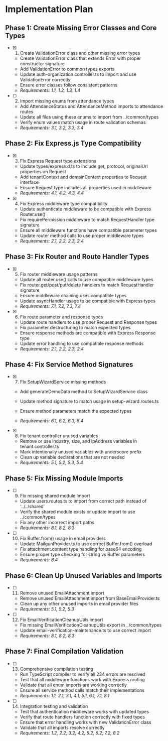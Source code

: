 # Implementation Plan

## Phase 1: Create Missing Error Classes and Core Types

- [x] 1. Create ValidationError class and other missing error types




  - Create ValidationError class that extends Error with proper constructor signature
  - Add ValidationError to common types exports
  - Update auth-organization.controller.ts to import and use ValidationError correctly
  - Ensure error classes follow consistent patterns
  - _Requirements: 1.1, 1.2, 1.3, 1.4_



- [ ] 2. Import missing enums from attendance types




  - Add AttendanceStatus and AttendanceMethod imports to attendance routes
  - Update all files using these enums to import from ../common/types
  - Verify enum values match usage in route validation schemas
  - _Requirements: 3.1, 3.2, 3.3, 3.4_


## Phase 2: Fix Express.js Type Compatibility

- [x] 3. Fix Express Request type extensions


  - Update types/express.d.ts to include get, protocol, originalUrl properties on Request
  - Add tenantContext and domainContext properties to Request interface
  - Ensure Request type includes all properties used in middleware
  - _Requirements: 4.1, 4.2, 4.3, 4.4_

- [x] 4. Fix Express middleware type compatibility




  - Update authenticate middleware to be compatible with Express Router.use()
  - Fix requirePermission middleware to match RequestHandler type signature
  - Ensure all middleware functions have compatible parameter types
  - Update router method calls to use proper middleware types
  - _Requirements: 2.1, 2.2, 2.3, 2.4_

## Phase 3: Fix Router and Route Handler Types


- [x] 5. Fix router middleware usage patterns


  - Update all router.use() calls to use compatible middleware types
  - Fix router.get/post/put/delete handlers to match RequestHandler signature
  - Ensure middleware chaining uses compatible types
  - Update asyncHandler usage to be compatible with Express types
  - _Requirements: 7.1, 7.2, 7.3, 7.4_


- [x] 6. Fix route parameter and response types


  - Update route handlers to use proper Request and Response types
  - Fix parameter destructuring to match expected types
  - Ensure response methods are compatible with Express Response type
  - Update error handling to use compatible response methods
  - _Requirements: 2.1, 2.2, 2.3, 2.4_

## Phase 4: Fix Service Method Signatures






- [x] 7. Fix SetupWizardService missing methods




  - Add generateDemoData method to SetupWizardService class
  - Update method signature to match usage in setup-wizard.routes.ts


  - Ensure method parameters match the expected types
  - _Requirements: 6.1, 6.2, 6.3, 6.4_

- [x] 8. Fix tenant controller unused variables


  - Remove or use industry, size, and ipAddress variables in tenant.controller.ts
  - Mark intentionally unused variables with underscore prefix
  - Clean up variable declarations that are not needed
  - _Requirements: 5.1, 5.2, 5.3, 5.4_

## Phase 5: Fix Missing Module Imports

- [ ] 9. Fix missing shared module import

  - Update users.routes.ts to import from correct path instead of '../../shared'
  - Verify the shared module exists or update import to use ../common/types
  - Fix any other incorrect import paths
  - _Requirements: 8.1, 8.2, 8.3_

- [ ] 10. Fix Buffer.from() usage in email providers

  - Update MailgunProvider.ts to use correct Buffer.from() overload
  - Fix attachment.content type handling for base64 encoding
  - Ensure proper type checking for string vs Buffer parameters
  - _Requirements: 8.4_

## Phase 6: Clean Up Unused Variables and Imports

- [ ] 11. Remove unused EmailAttachment import

  - Remove unused EmailAttachment import from BaseEmailProvider.ts
  - Clean up any other unused imports in email provider files
  - _Requirements: 5.1, 5.2, 5.3_

- [ ] 12. Fix EmailVerificationCleanupUtils import

  - Fix missing EmailVerificationCleanupUtils export in ../common/types
  - Update email-verification-maintenance.ts to use correct import
  - _Requirements: 8.1, 8.2, 8.3_

## Phase 7: Final Compilation Validation

- [ ] 13. Comprehensive compilation testing

  - Run TypeScript compiler to verify all 234 errors are resolved
  - Test that all middleware functions work with Express routing
  - Validate that all enum imports are working correctly
  - Ensure all service method calls match their implementations
  - _Requirements: 1.1, 2.1, 3.1, 4.1, 5.1, 6.1, 7.1, 8.1_

- [ ] 14. Integration testing and validation

  - Test that authentication middleware works with updated types
  - Verify that route handlers function correctly with fixed types
  - Ensure that error handling works with new ValidationError class
  - Validate that all imports resolve correctly
  - _Requirements: 1.2, 2.2, 3.2, 4.2, 5.2, 6.2, 7.2, 8.2_